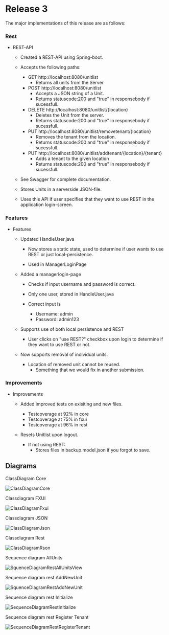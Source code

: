 # Release 3

The major implementations of this release are as follows: 

### Rest
- REST-API
    - Created a REST-API using Spring-boot. 
    - Accepts the following paths:
        - GET http://localhost:8080/unitlist
            - Returns all units from the Server
        - POST http://localhost:8080/unitlist
            - Accepts a JSON string of a Unit. 
            - Returns statuscode:200 and "true" in responsebody if sucessfull. 
        - DELETE http://localhost:8080/unitlist/{location}
            - Deletes the Unit from the server. 
            - Returns statuscode:200 and "true" in responsebody if sucessfull. 
        - PUT http://localhost:8080/unitlist/removetenant/{location}
            - Removes the tenant from the location.
            - Returns statuscode:200 and "true" in responsebody if sucessfull. 
        - PUT http://localhost:8080/unitlist/addtenant/{location}/{tenant}
            - Adds a tenant to the given location
            - Returns statuscode:200 and "true" in responsebody if sucessfull.

    - See Swagger for complete documentation.

    - Stores Units in a serverside JSON-file. 

    - Uses this API if user specifies that they want to use REST in the application login-screen. 
### Features

- Features
    - Updated HandleUser.java
        - Now stores a static state, used to determine if user wants to use REST or just local-persistence.

        - Used in ManagerLoginPage

    - Added a managerlogin-page
        - Checks if input username and password is correct.

        - Only one user, stored in HandleUser.java

        - Correct input is 
            - Username: admin
            - Password: admin123

    - Supports use of both local persistence and REST
        - User clicks on "use REST?" checkbox upon login to determine if they want to use REST or not. 
    
    - Now supports removal of individual units.
        - Location of removed unit cannot be reused.
            - Something that we would fix in another submission. 
### Improvements

- Improvements
    - Added improved tests on exisiting and new files.
        - Testcoverage at 92% in core
        - Testcoverage at 75% in fxui
        - Testcoverage at 96% in rest
    
    - Resets Unitlist upon logout.
        - If not using REST:
            - Stores files in backup.model.json if you forgot to save. 
    

## Diagrams

ClassDiagram Core


![ClassDiagramCore](ClassDiagramCore.PNG)


Classdiagram FXUI


![ClassDiagramFxui](ClassDiagramFxui.PNG)


Classdiagram JSON


![ClassDiagramJson](ClassDiagramJson.PNG)


Classdiagram Rest


![ClassDiagramRson](ClassDiagramRest.PNG)


Sequence diagram AllUnits


![SquenceDiagramRestAllUnitsView](SequenceDiagramAllUnitsView.png)


Sequence diagram rest AddNewUnit


![SquenceDiagramRestAddNewUnit](SequenceDiagramRestAddNewUnit.png)


Sequence diagram rest Initialize


![SequenceDiagramRestInitialize](SequenceDiagramRestInitialize.png)


Sequence diagram rest Register Tenant


![SequenceDiagramRestRegisterTenant](SequenceDiagramRestRegisterTenant.png)

